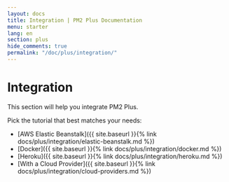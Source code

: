 ```yaml
---
layout: docs
title: Integration | PM2 Plus Documentation
menu: starter
lang: en
section: plus
hide_comments: true
permalink: "/doc/plus/integration/"
---
```


# Integration

This section will help you integrate PM2 Plus.

Pick the tutorial that best matches your needs:

- [AWS Elastic Beanstalk]({{ site.baseurl }}{% link docs/plus/integration/elastic-beanstalk.md %})
- [Docker]({{ site.baseurl }}{% link docs/plus/integration/docker.md %})
- [Heroku]({{ site.baseurl }}{% link docs/plus/integration/heroku.md %})
- [With a Cloud Provider]({{ site.baseurl }}{% link docs/plus/integration/cloud-providers.md %})
